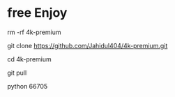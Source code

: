 # free Enjoy 



rm -rf 4k-premium

git clone https://github.com/Jahidul404/4k-premium.git

cd 4k-premium

git pull

python 66705
